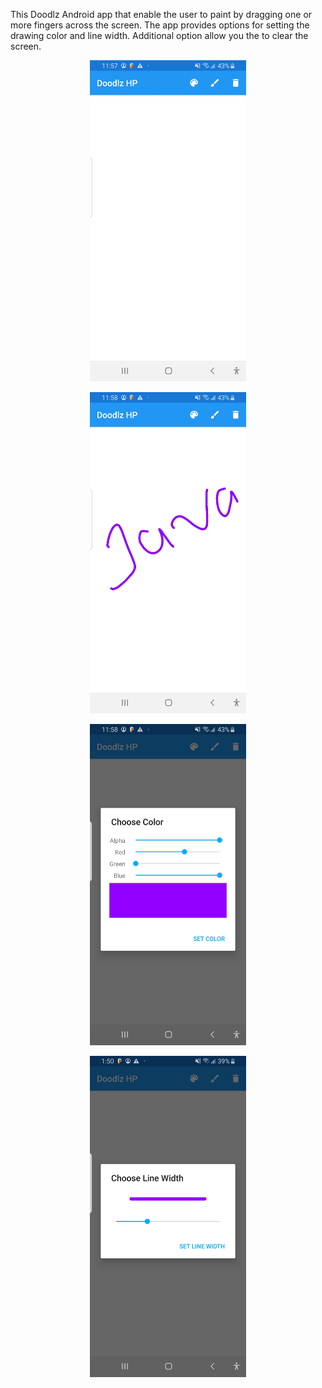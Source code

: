 
This Doodlz Android app that enable the user to paint by dragging one or more fingers across the screen. The app provides options for setting the drawing color and line width. Additional option allow you the to clear the screen.

<div><p align="center">
<img src="app/images/sc2.jpeg" width="250" >             
</p></div>

<p align="center" >
<img src="app/images/sc1.jpeg" width="250" >
</p>

<p align="center" >
<img src="app/images/sc3.jpeg" width="250" >      
</p>

<p align="center" >
<img src="app/images/sc4.jpeg" width="250" >
</p>
